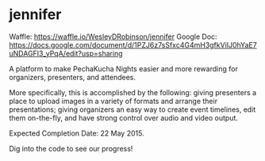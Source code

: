 # jennifer

Waffle: https://waffle.io/WesleyDRobinson/jennifer
Google Doc: https://docs.google.com/document/d/1PZJ6z7sSfxc4G4mH3gfkViIJ0hYaE7uNDAGFI3_yPqA/edit?usp=sharing

A platform to make PechaKucha Nights easier and more rewarding for organizers, presenters, and attendees.

More specifically, this is accomplished by the following:
giving presenters a place to upload images in a variety of formats and arrange their presentations;
giving organizers an easy way to create event timelines, edit them on-the-fly, and have strong control over audio and video output.

Expected Completion Date: 22 May 2015.

Dig into the code to see our progress!